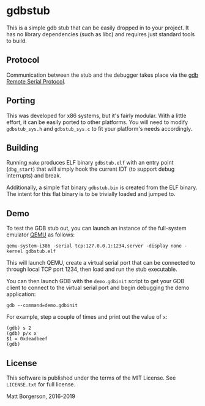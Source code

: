 gdbstub
=======
This is a simple gdb stub that can be easily dropped in to your project. It has
no library dependencies (such as libc) and requires just standard tools to
build.

Protocol
--------
Communication between the stub and the debugger takes place via the [gdb
Remote Serial Protocol](https://sourceware.org/gdb/onlinedocs/gdb/Remote-Protocol.html).

Porting
-------
This was developed for x86 systems, but it's fairly modular. With a little
effort, it can be easily ported to other platforms. You will need to modify
`gdbstub_sys.h` and `gdbstub_sys.c` to fit your platform's needs accordingly.

Building
--------
Running `make` produces ELF binary `gdbstub.elf` with an entry point
(`dbg_start`) that will simply hook the current IDT (to support debug
interrupts) and break.

Additionally, a simple flat binary `gdbstub.bin` is created from the ELF binary.
The intent for this flat binary is to be trivially loaded and jumped to.

Demo
----
To test the GDB stub out, you can launch an instance of the full-system emulator
[QEMU](https://www.qemu.org/) as follows:

	qemu-system-i386 -serial tcp:127.0.0.1:1234,server -display none -kernel gdbstub.elf

This will launch QEMU, create a virtual serial port that can be connected to
through local TCP port 1234, then load and run the stub executable.

You can then launch GDB with the `demo.gdbinit` script to get your GDB client
to connect to the virtual serial port and begin debugging the demo application:

	gdb --command=demo.gdbinit

For example, step a couple of times and print out the value of `x`:

	(gdb) s 2
	(gdb) p/x x
	$1 = 0xdeadbeef
	(gdb)


License
-------
This software is published under the terms of the MIT License. See `LICENSE.txt`
for full license.

Matt Borgerson, 2016-2019
